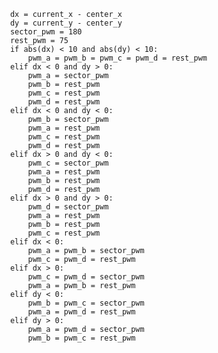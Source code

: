                 dx = current_x - center_x
                dy = current_y - center_y
                sector_pwm = 180
                rest_pwm = 75
                if abs(dx) < 10 and abs(dy) < 10:
                    pwm_a = pwm_b = pwm_c = pwm_d = rest_pwm
                elif dx < 0 and dy > 0:
                    pwm_a = sector_pwm
                    pwm_b = rest_pwm
                    pwm_c = rest_pwm
                    pwm_d = rest_pwm
                elif dx < 0 and dy < 0:
                    pwm_b = sector_pwm
                    pwm_a = rest_pwm
                    pwm_c = rest_pwm
                    pwm_d = rest_pwm
                elif dx > 0 and dy < 0:
                    pwm_c = sector_pwm
                    pwm_a = rest_pwm
                    pwm_b = rest_pwm
                    pwm_d = rest_pwm
                elif dx > 0 and dy > 0:
                    pwm_d = sector_pwm
                    pwm_a = rest_pwm
                    pwm_b = rest_pwm
                    pwm_c = rest_pwm
                elif dx < 0:
                    pwm_a = pwm_b = sector_pwm
                    pwm_c = pwm_d = rest_pwm
                elif dx > 0:
                    pwm_c = pwm_d = sector_pwm
                    pwm_a = pwm_b = rest_pwm
                elif dy < 0:
                    pwm_b = pwm_c = sector_pwm
                    pwm_a = pwm_d = rest_pwm
                elif dy > 0:
                    pwm_a = pwm_d = sector_pwm
                    pwm_b = pwm_c = rest_pwm
